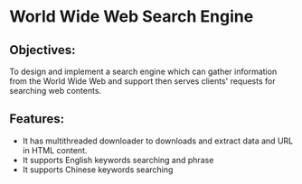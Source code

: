 # World Wide Web Search Engine 

## Objectives:
To design and implement a search engine which can gather information from the World Wide Web and support then serves clients' requests for searching web contents.

## Features:
- It has multithreaded downloader to downloads and extract data and URL in HTML content.
- It supports English keywords searching and phrase
- It supports Chinese keywords searching

